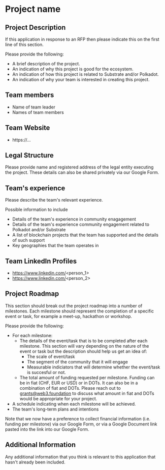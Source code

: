 # Project name

## Project Description
If this application in response to an RFP then please indicate this on the first line of this section.

Please provide the following:
  * A brief description of the project.
  * An indication of why this project is good for the ecosystem.
  * An indication of how this project is related to Substrate and/or Polkadot.
  * An indication of why your team is interested in creating this project.

## Team members
* Name of team leader
* Names of team members	

## Team Website	
* https://...

## Legal Structure 
Please provide name and registered address of the legal entity executing the project. These details can also be shared privately via our Google Form.

## Team's experience
Please describe the team's relevant experience.

Possible information to include
* Details of the team's experience in community enagagement
* Details of the team's experience community engagement related to Polkadot and/or Substrate
* A list of blockchain projects that the team has supported and the details of such support
* Key geographies that the team operates in


## Team LinkedIn Profiles
* https://www.linkedin.com/<person_1>
* https://www.linkedin.com/<person_2>

## Project Roadmap
This section should break out the project roadmap into a number of milestones. Each milestone should represent the completion of a specific event or task, for example a meet-up, hackathon or workshop.

Please provide the following:
  * For each milestone:
    * The details of the event/task that is to be completed after each milestone. This section will vary depending on the nature of the event or task but the description should help us get an idea of:
      * The scale of event/task
      * The segment of the community that it will engage
      * Measurable indiciators that will determine whether the event/task is succesful or not.
    * The total amount of funding requested per milestone. Funding can be in fiat (CHF, EUR or USD) or in DOTs. It can also be in a combination of fiat and DOTs. Please reach out to grants@web3.foundation to discuss what amount in fiat and DOTs would be appropriate for your project.
  * A schedule indicating when each milestone will be achieved.
  * The team's long-term plans and intentions 

Note that we now have a preference to collect financial information (i.e. funding per milestone) via our Google Form, or via a Google Document link pasted into the link into our Google Form.

## Additional Information
Any additional information that you think is relevant to this application that hasn't already been included.
